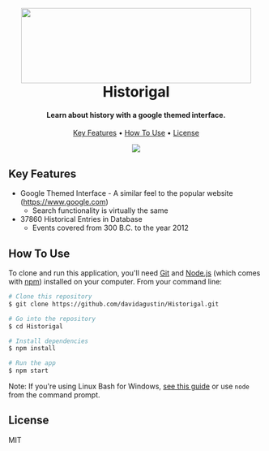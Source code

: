 <h1 align="center">
<br>
<img style="-webkit-user-select: none;cursor: zoom-in;" src="https://i.imgur.com/zU3F2wi.png" width="454" height="148">
<br>
Historigal
<br>
</h1>

<h4 align="center">Learn about history with a google themed interface.</h4>

<p align="center">
  <a href="#key-features">Key Features</a> •
  <a href="#how-to-use">How To Use</a> •
  <a href="#license">License</a>
</p>


<p align='center'>
    <img src =https://lh3.googleusercontent.com/b_e2kTwRMMOkDuw87lfjIagkzccqvkwZrn9IDcxgrFnlbOpIQEpstWhLPddpinuR0nFiGmg_bVYXwtbuYo-HAFB30vCyR5sr4ij-x2oGz4KPw9Cq3ilvyjwwB1ZQayrwyVlz-Yolx4Hlv92NxPMLBtjw4CFArxModFZtuEmJFxZ_StsFEVz1rFl8mudSMgL7cgTRKuPiIidreIjoV3JcrLEZOnsEaFSv7lPG60iNuj0c45pSs_InF0mIzcipK4RUFlbHw1FV3YAu9Kjp0cKDYtkTcsvvdVMLaT8K8ZKRXucnmyCPHbwkvDeg61uuRReDEjcYJ3PjgXV37E1zgrwJ6wP35QxGpKC9-pRgqBfv0a9VOnGbUWMl3o91HilSTVqTM_4n0MmjjbLEnhkNlot4jamvQB-UkL5cbe1-YpGFQsx0uWOWp8v2h1Od1y5GKbEZJYfRmKzXX_AQQeUbNR54ct6_3h7F7jF4Gx0n2YTllVB6uvkUs-4No7b0-5DZ2sYaKOuvAIhaKndR2A6fHpQ7ZAWViUJKvMsvm49a58Xdd9O5iQLgrsq8Jw_NqIhu94uDgaKaAL_4hK_PMyn92aa1Hg5hIHvBcDYfUWOiDiiWxF-CXisfiqdBmMnhCLOw4Ckq00a8oURcHbcDcW0DELH7Dg2YdOX-Xe8ajn0XQin1HZIzn3naQdDPuCZsGrH8U10C933574WvZAXDQfwMUD6qFGmk=w800-h450-no" />
</p>


## Key Features

* Google Themed Interface - A similar feel to the popular website (https://www.google.com)
  - Search functionality is virtually the same
* 37860 Historical Entries in Database
  - Events covered from 300 B.C. to the year 2012

## How To Use

To clone and run this application, you'll need [Git](https://git-scm.com) and [Node.js](https://nodejs.org/en/download/) (which comes with [npm](http://npmjs.com)) installed on your computer. From your command line:

```bash
# Clone this repository
$ git clone https://github.com/davidagustin/Historigal.git

# Go into the repository
$ cd Historigal

# Install dependencies
$ npm install

# Run the app
$ npm start
```

Note: If you're using Linux Bash for Windows, [see this guide](https://www.howtogeek.com/261575/how-to-run-graphical-linux-desktop-applications-from-windows-10s-bash-shell/) or use `node` from the command prompt.



## License
MIT
